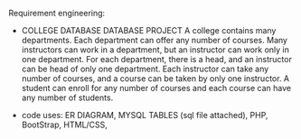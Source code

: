 Requirement engineering:


- COLLEGE DATABASE DATABASE PROJECT
A college contains many departments. Each department can offer any number of courses.
Many instructors can work in a department, but an instructor can work only in one
department. For each department, there is a head, and an instructor can be head of only
one department. Each instructor can take any number of courses, and a course can be taken
by only one instructor. A student can enroll for any number of courses and each course can
have any number of students.

- code uses:
ER DIAGRAM,
MYSQL TABLES (sql file attached),
PHP,
BootStrap,
HTML/CSS,
